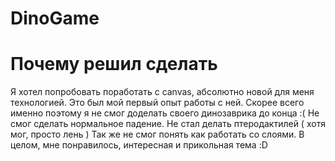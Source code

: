 # DinoGame

# Почему решил сделать
Я хотел попробовать поработать с canvas, абсолютно новой для меня технологией. Это был мой первый опыт работы с ней. Скорее всего именно
поэтому я не смог доделать своего динозаврика до конца :( Не смог сделать нормальное падение. Не стал делать птеродактилей ( хотя мог, просто лень ) 
Так же не смог понять как работать со слоями. В целом, мне понравилось, интересная и прикольная тема :D

